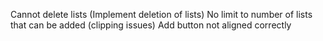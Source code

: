 Cannot delete lists (Implement deletion of lists)
No limit to number of lists that can be added (clipping issues)
Add button not aligned correctly